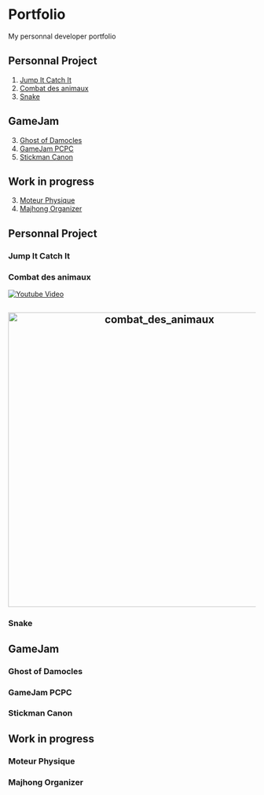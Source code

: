 # Portfolio
My personnal developer portfolio

## Personnal Project
1. [Jump It Catch It](#jumpitcatchit)
2. [Combat des animaux](#combatdesanimaux)
3. [Snake](#snake)
## GameJam
3. [Ghost of Damocles](#ghostofdamocles)
3. [GameJam PCPC](#gamejamppcpc)
3. [Stickman Canon](#stickmancanon)

## Work in progress
3. [Moteur Physique](#moteurphysique)
3. [Majhong Organizer](#majhongorganizer)


## Personnal Project
### Jump It Catch It
### Combat des animaux

[![Youtube Video](https://github.com/CavaniNicolas/Portfolio/tree/develop/video/combat_des_animaux.png)](https://www.youtube.com/watch?v=YOUTUBE_VIDEO_ID_HERE)

<h2 align="center">
  <img src="https://github.com/CavaniNicolas/Portfolio/tree/develop/video/combat_des_animaux.mp4" alt="combat_des_animaux" width="600px" />
  <br>
</h2>

### Snake

## GameJam
### Ghost of Damocles
### GameJam PCPC
### Stickman Canon

## Work in progress
### Moteur Physique
### Majhong Organizer

